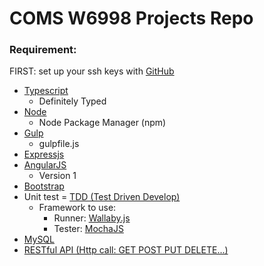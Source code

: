 # COMS W6998 Projects Repo

### Requirement:
FIRST: set up your ssh keys with [GitHub](https://help.github.com/articles/generating-a-new-ssh-key-and-adding-it-to-the-ssh-agent/)

- [Typescript](http://typescriptlang.org)
  - Definitely Typed
- [Node](http://nodejs.org)
  - Node Package Manager (npm)
- [Gulp](http://gulpjs.com)
  - gulpfile.js
- [Expressjs](http://expressjs.com)
- [AngularJS](http://angularjs.org)
  - Version 1
- [Bootstrap](http://getbootstrap.com)
- Unit test = [TDD (Test Driven Develop)](https://en.wikipedia.org/wiki/Test-driven_development)
  - Framework to use:
    - Runner: [Wallaby.js](https://wallabyjs.com/)
    - Tester: [MochaJS](https://mochajs.org/)
- [MySQL](http://mysql.com)
- [RESTful API (Http call: GET POST PUT DELETE...)](https://en.wikipedia.org/wiki/Hypertext_Transfer_Protocol)
